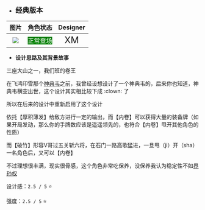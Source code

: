 * **<font size="4">经典版本</font>**

|         图片          | 角色状态                                                                 |         Designer         |
|:-------------------:|----------------------------------------------------------------------|:------------------------:|
| ![](pic/15/x15.png) | <font style="background: green" color = white size = "3">正常登场</font> | <font size="5">XM</font> |

* **设计思路及其背景故事**

三座大山之一，我们班的卷王

在飞鸿印雪那个[神典韦](https://wiki.biligame.com/sgsol/%E7%A5%9E%E5%85%B8%E9%9F%A6)之前，我曾经设想设计了一个神典韦的，后来你也知道，神典韦横空出世，这个设计其实相比较下成 :clown: 了

所以在后来的设计中重新启用了这个设计

依托【厚积薄发】给敌方进行一定的输出，而【内卷】可以获得大量的装备牌（如果开局发动，那么你的手牌数应该是遥遥领先的，也符合【内卷】甩开其他角色的性质）

而【破竹】形容V哥过五关斩六将，在石门一路高歌猛进，一旦甩（ji）开（sha）一名角色后，又可以【内卷】

不过理想很丰满，现实很骨感，这个角色非常吃保养，没保养我认为稳定性不如[界孙权](https://wiki.biligame.com/sgs/%E7%95%8C%E5%AD%99%E6%9D%83)

设计感：``2.5 / 5`` ⭐

强度：``2.5 / 5`` ⭐
